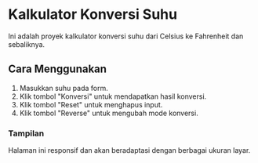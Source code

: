 # Kalkulator Konversi Suhu

Ini adalah proyek kalkulator konversi suhu dari Celsius ke Fahrenheit dan sebaliknya.

## Cara Menggunakan

1. Masukkan suhu pada form.
2. Klik tombol "Konversi" untuk mendapatkan hasil konversi.
3. Klik tombol "Reset" untuk menghapus input.
4. Klik tombol "Reverse" untuk mengubah mode konversi.

### Tampilan

Halaman ini responsif dan akan beradaptasi dengan berbagai ukuran layar.
